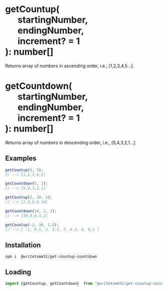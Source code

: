 # getCountup(<br>&nbsp;&nbsp;&nbsp;&nbsp;&nbsp;&nbsp;startingNumber,<br>&nbsp;&nbsp;&nbsp;&nbsp;&nbsp;&nbsp;endingNumber,<br>&nbsp;&nbsp;&nbsp;&nbsp;&nbsp;&nbsp;increment? = 1<br>): number[]  
Returns array of numbers in ascending order, i.e., [1,2,3,4,5...]. 

# getCountdown(<br>&nbsp;&nbsp;&nbsp;&nbsp;&nbsp;&nbsp;startingNumber,<br>&nbsp;&nbsp;&nbsp;&nbsp;&nbsp;&nbsp;endingNumber,<br>&nbsp;&nbsp;&nbsp;&nbsp;&nbsp;&nbsp;increment? = 1<br>): number[]  
Returns array of numbers in descending order, i.e., [5,4,3,2,1...].


## Examples
```js
getCountup(1, 5);
// --> [1,2,3,4,5]

getCountdown(5, 1);
// --> [5,4,3,2,1]

getCountup(2, 10, 2);
// --> [2,4,6,8,10]

getCountdown(10, 2, 2);
// --> [10,8,6,4,2]

getCountup(-1, 10, 1.5);
// --> [ -1, 0.5, 2, 3.5, 5, 6.5, 8, 9.5 ]
```

## Installation
`npm i  @writetome51/get-countup-countdown`

## Loading
```js
import {getCountup, getCountdown}  from '@writetome51/get-countup-countdown';
```
